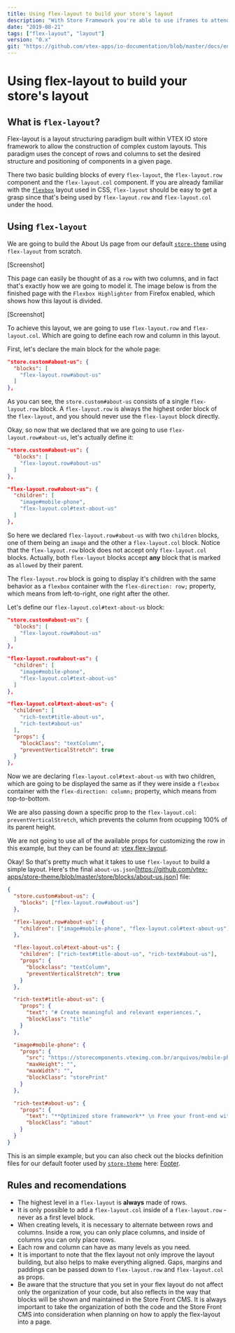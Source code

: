 ```yaml
---
title: Using flex-layout to build your store's layout
description: "With Store Framework you're able to use iframes to attend specific custom needs"
date: "2019-08-21"
tags: ["flex-layout", "layout"]
version: "0.x"
git: "https://github.com/vtex-apps/io-documentation/blob/master/docs/en/Recipes/layout/flexLayout.md"
---
```


# Using flex-layout to build your store's layout

## What is `flex-layout`?

Flex-layout is a layout structuring paradigm built within VTEX IO store framework to allow the construction of complex custom layouts. This paradigm uses the concept of rows and columns to set the desired structure and positioning of components in a given page.

There two basic building blocks of every `flex-layout`, the `flex-layout.row` component and the `flex-layout.col` component. If you are already familiar with the [`flexbox`](https://css-tricks.com/snippets/css/a-guide-to-flexbox/) layout used in CSS, `flex-layout` should be easy to get a grasp since that's being used by `flex-layout.row` and `flex-layout.col` under the hood.

## Using `flex-layout`

We are going to build the About Us page from our default [`store-theme`](https://storetheme.vtex.com/about-us) using `flex-layout` from scratch.

[Screenshot]

This page can easily be thought of as a `row` with two columns, and in fact that's exactly how we are going to model it. The image below is from the finished page with the `Flexbox Highlighter` from Firefox enabled, which shows how this layout is divided.

[Screenshot]

To achieve this layout, we are going to use `flex-layout.row` and `flex-layout.col`. Which are going to define each row and column in this layout.

First, let's declare the main block for the whole page:

```json
"store.custom#about-us": {
  "blocks": [
    "flex-layout.row#about-us"
  ]
},
```

As you can see, the `store.custom#about-us` consists of a single `flex-layout.row` block. A `flex-layout.row` is always the highest order block of the `flex-layout`, and you should never use the `flex-layout` block directly.

Okay, so now that we declared that we are going to use `flex-layout.row#about-us`, let's actually define it:

```json
"store.custom#about-us": {
  "blocks": [
    "flex-layout.row#about-us"
  ]
},

"flex-layout.row#about-us": {
  "children": [
    "image#mobile-phone",
    "flex-layout.col#text-about-us"
  ]
},
```

So here we declared `flex-layout.row#about-us` with two `children` blocks, one of them being an `image` and the other a `flex-layout.col` block. Notice that the `flex-layout.row` block does not accept only `flex-layout.col` blocks. Actually, both `flex-layout` blocks accept **any** block that is marked as `allowed` by their parent.

The `flex-layout.row` block is going to display it's children with the same behavior as a `flexbox` container with the `flex-direction: row;` property, which means from left-to-right, one right after the other.

Let's define our `flex-layout.col#text-about-us` block:

```json
"store.custom#about-us": {
  "blocks": [
    "flex-layout.row#about-us"
  ]
},

"flex-layout.row#about-us": {
  "children": [
    "image#mobile-phone",
    "flex-layout.col#text-about-us"
  ]
},

"flex-layout.col#text-about-us": {
  "children": [
    "rich-text#title-about-us",
    "rich-text#about-us"
  ],
  "props": {
    "blockClass": "textColumn",
    "preventVerticalStretch": true
  }
},
```

Now we are declaring `flex-layout.col#text-about-us` with two children, which are going to be displayed the same as if they were inside a `flexbox` container with the `flex-direction: column;` property, which means from top-to-bottom.

We are also passing down a specific prop to the `flex-layout.col`: `preventVerticalStretch`, which prevents the column from ocupping 100% of its parent height.

We are not going to use all of the available props for customizing the row in this example, but they can be found at: [vtex.flex-layout](https://vtex.oi/docs/components/general/vtex.flex-layout).

Okay! So that's pretty much what it takes to use `flex-layout` to build a simple layout. Here's the final `about-us.json`[https://github.com/vtex-apps/store-theme/blob/master/store/blocks/about-us.json] file:

```json
{
  "store.custom#about-us": {
    "blocks": ["flex-layout.row#about-us"]
  },

  "flex-layout.row#about-us": {
    "children": ["image#mobile-phone", "flex-layout.col#text-about-us"]
  },

  "flex-layout.col#text-about-us": {
    "children": ["rich-text#title-about-us", "rich-text#about-us"],
    "props": {
      "blockclass": "textColumn",
      "preventVerticalStretch": true
    }
  },

  "rich-text#title-about-us": {
    "props": {
      "text": "# Create meaningful and relevant experiences.",
      "blockClass": "title"
    }
  },

  "image#mobile-phone": {
    "props": {
      "src": "https://storecomponents.vteximg.com.br/arquivos/mobile-phone.png",
      "maxHeight": "",
      "maxWidth": "",
      "blockClass": "storePrint"
    }
  },

  "rich-text#about-us": {
    "props": {
      "text": "**Optimized store framework** \n Free your front-end with our React + Node store framework. Improve usability and SEO, while driving more conversion with modular components, single page applications, and a ready-for-PWA structure. \n **Multi-currency and language** \n Go international with multiple storefronts to support different languages and easily manage local currencies and payment conditions. \n **Serverless development platform** \n Reduce loading time, improve usability, and make the best out of SEO. Developing scalable components with a comprehensive, easy-to-use toolset, you can build stores faster than ever.",
      "blockClass": "about"
    }
  }
}
```

This is an simple example, but you can also check out the blocks definition files for our default footer used by [`store-theme`](https://storetheme.vtex.com/) here: [Footer](https://github.com/vtex-apps/store-theme/blob/master/store/blocks/footer/footer.json).

## Rules and recomendations

- The highest level in a `flex-layout` is **always** made of rows.
- It is only possible to add a `flex-layout.col` inside of a `flex-layout.row` - never as a first level block.
- When creating levels, it is necessary to alternate between rows and columns. Inside a row, you can only place columns, and inside of columns you can only place rows.
- Each row and column can have as many levels as you need.
- It is important to note that the flex layout not only improve the layout building, but also helps to make everything aligned. Gaps, margins and paddings can be passed down to `flex-layout.row` and `flex-layout.col` as props.
- Be aware that the structure that you set in your flex layout do not affect only the organization of your code, but also reflects in the way that blocks will be shown and maintained in the Store Front CMS.
  It is always important to take the organization of both the code and the Store Front CMS into consideration when planning on how to apply the flex-layout into a page.

